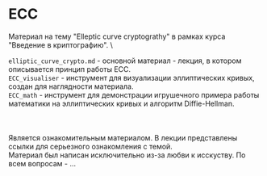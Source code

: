 # ECC
Материал на тему "Elleptic curve cryptograthy" в рамках курса "Введение в криптографию".  \

`elliptic_curve_crypto.md` - основной материал - лекция, в котором описывается принцип работы ECC.   \
`ECC_visualiser` - инструмент для визуализации эллиптических кривых, создан для наглядности материала.  \
`ECC_math` - инструмент для демонстрации игрушечного примера работы математики на эллиптических кривых и алгоритм Diffie-Hellman.  \
  \
  \
  \
Является ознакомительным материалом. В лекции представлены ссылки для серьезного ознакомления с темой.  \
Материал был написан исключительно из-за любви к исскуству. По всем вопросам - ...

